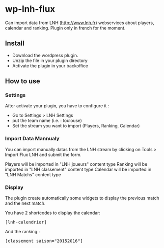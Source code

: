 # wp-lnh-flux
Can import data from LNH (http://www.lnh.fr) webservices about players, calendar and ranking.
Plugin only in french for the moment.

## Install
- Download the wordpress plugin.
- Unzip the file in your plugin directory
- Activate the plugin in your backoffice

## How to use

### Settings
After activate your plugin, you have to configure it :
- Go to Settings > LNH Settings
- put the team name (i.e. : toulouse)
- Set the stream you want to import (Players, Ranking, Calendar)

### Import Data Mannualy
You can import manually datas from the LNH stream by clicking on Tools > Import Flux LNH and submit the form.

Players will be imported in "LNH joueurs" content type
Ranking will be imported in "LNH classement" content type
Calendar will be imported in "LNH Matchs" content type

### Display
The plugin create automatically some widgets to display the previous match and the next match.

You have 2 shortcodes to display the calendar:
<pre>[lnh-calendrier]</pre>

And the ranking :
<pre>[classement saison="20152016"]</pre>
